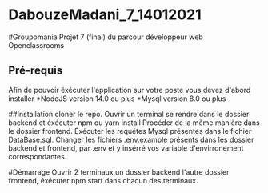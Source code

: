 # DabouzeMadani_7_14012021
#Groupomania
Projet 7 (final) du parcour développeur web Openclassrooms

## Pré-requis 
Afin de pouvoir éxécuter l'application sur votre poste vous devez d'abord installer
*NodeJS version 14.0 ou plus
*Mysql version 8.0 ou plus

##Installation
cloner le repo.
Ouvrir un terminal se rendre dans le dossier backend et éxécuter npm ou yarn install
Procéder de la même manière dans le dossier frontend.
Éxécuter les requétes Mysql présentes dans le fichier DataBase.sql.
Changer les fichiers .env.example présents dans les dossier backend et frontend, 
par .env et y insérré vos variable d'envirronement correspondantes.

#Démarrage
Ouvrir 2 terminaux un dossier backend l'autre dossier frontend,
éxécuter npm start dans chacun des terminaux.
